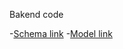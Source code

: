 Bakend code

-[Schema link](https://stackblitz.com/edit/stackblitz-starters-5vexuuyt?file=models%2Fhospital_management%2Fdoctor.models.js )
-[Model link]()
